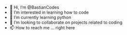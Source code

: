 - 👋 Hi, I’m @BastianCodes
- 👀 I’m interested in learning how to code
- 🌱 I’m currently learning python
- 💞️ I’m looking to collaborate on projects related to coding
- 📫 How to reach me ... right here   

<!---
BastianCodes/BastianCodes is a ✨ special ✨ repository because its `README.md` (this file) appears on your GitHub profile.
You can click the Preview link to take a look at your changes.
--->
